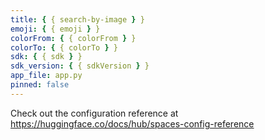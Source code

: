 ```yaml
---
title: { { search-by-image } }
emoji: { { emoji } }
colorFrom: { { colorFrom } }
colorTo: { { colorTo } }
sdk: { { sdk } }
sdk_version: { { sdkVersion } }
app_file: app.py
pinned: false
---
```


Check out the configuration reference at https://huggingface.co/docs/hub/spaces-config-reference
